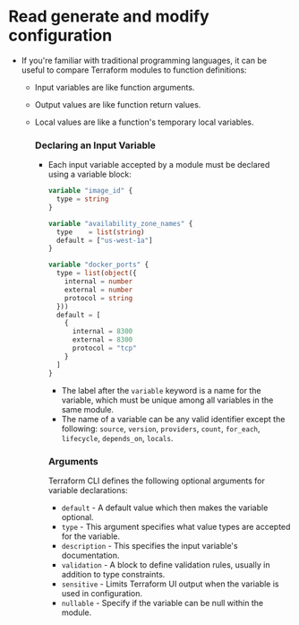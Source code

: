 # Read generate and modify configuration

- If you're familiar with traditional programming languages, it can be useful to compare Terraform modules to function definitions:
  - Input variables are like function arguments.
  - Output values are like function return values.
  - Local values are like a function's temporary local variables.
  
    ### Declaring an Input Variable
    - Each input variable accepted by a module must be declared using a variable block:

        ```tf
        variable "image_id" {
          type = string
        }

        variable "availability_zone_names" {
          type    = list(string)
          default = ["us-west-1a"]
        }

        variable "docker_ports" {
          type = list(object({
            internal = number
            external = number
            protocol = string
          }))
          default = [
            {
              internal = 8300
              external = 8300
              protocol = "tcp"
            }
          ]
        }
        ```
        - The label after the `variable` keyword is a name for the variable, which must be unique among all variables in the same module.
        - The name of a variable can be any valid identifier except the following: `source`, `version`, `providers`, `count`, `for_each`, `lifecycle`, `depends_on`, `locals`.
        
        ### Arguments
        Terraform CLI defines the following optional arguments for variable declarations:

        - `default` - A default value which then makes the variable optional.
        - `type` - This argument specifies what value types are accepted for the variable.
        - `description` - This specifies the input variable's documentation.
        - `validation` - A block to define validation rules, usually in addition to type constraints.
        - `sensitive` - Limits Terraform UI output when the variable is used in configuration.
        - `nullable` - Specify if the variable can be null within the module.